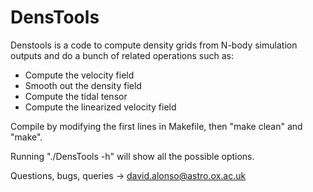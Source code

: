 # DensTools

Denstools is a code to compute density grids from N-body simulation
outputs and do a bunch of related operations such as:
 - Compute the velocity field
 - Smooth out the density field
 - Compute the tidal tensor
 - Compute the linearized velocity field

Compile by modifying the first lines in Makefile, then "make clean"
and "make".

Running "./DensTools -h" will show all the possible options.

Questions, bugs, queries -> david.alonso@astro.ox.ac.uk
